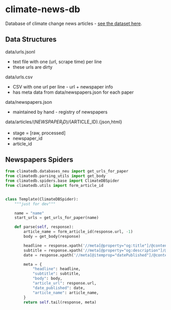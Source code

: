 # climate-news-db

Database of climate change news articles - [see the dataset here](http://www.climate-news-db.com/).


## Data Structures

data/urls.jsonl

- text file with one (url, scrape time) per line
- these urls are dirty

data/urls.csv

- CSV with one url per line - url + newspaper info
- has meta data from data/newspapers.json for each paper

data/newspapers.json
- maintained by hand - registry of newspapers

data/articles/$(NEWSPAPER_ID)/$(ARTICLE_ID).{json,html}

- stage = [raw, processed]
- newspaper_id
- article_id



## Newspapers Spiders

```python
from climatedb.databases_neu import get_urls_for_paper
from climatedb.parsing_utils import get_body
from climatedb.spiders.base import ClimateDBSpider
from climatedb.utils import form_article_id


class Template(ClimateDBSpider):
    """just for dev"""

    name = "name"
    start_urls = get_urls_for_paper(name)

    def parse(self, response):
        article_name = form_article_id(response.url, -1)
        body = get_body(response)

        headline = response.xpath('//meta[@property="og:title"]/@content').get()
        subtitle = response.xpath('//meta[@property="og:description"]/@content').get()
        date = response.xpath('//meta[@itemprop="datePublished"]/@content').get()

        meta = {
            "headline": headline,
            "subtitle": subtitle,
            "body": body,
            "article_url": response.url,
            "date_published": date,
            "article_name": article_name,
        }
        return self.tail(response, meta)
```

